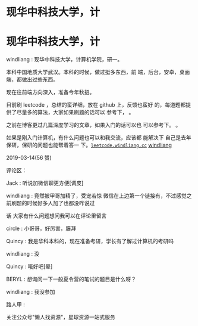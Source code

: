 # 现华中科技大学，计

# 现华中科技大学，计

windliang : 现华中科技大学，计算机学院，研一。

本科中国地质大学武汉。本科的时候，做过挺多东西，前 端，后台，安卓，桌面端，都做出过些东西。

现在往前端方向深入，准备今年秋招。

目前刷 leetcode ，总结的蛮详细，放在 github 上，反馈也蛮好 的，每道题都提供了尽量多的算法，大家如果刷题的话可以 参考下， 。

之前在博客更过几篇深度学习的文章，如果入门的话可以也 可以参考下。 。

如果是刚入门计算机，有什么问题也可以和我交流，应该都 能解决下 自己是去年保研，保研的问题也能帮着答一 下。[`leetcode.windliang.cc`](http://leetcode.windliang.cc/) [windliang](http://windliang.cc/)

2019-03-14(56 赞)

评论区：

Jack : 听说加微信聊更方便[调皮]

windliang : 竟然被甲哥加精了，受宠若惊 微信在上边第一个链接有，不过感觉之前刷题的时候好多人加了也都没咋说过

话 大家有什么问题想问我可以在评论里留言

circle : 小哥哥，好厉害，膜拜

Quincy : 我是华科本科的，现在准备考研，学长有了解过计算机的考研吗

windliang : 没

Quincy : 哦好吧[晕]

BERYL : 想询问一下一般夏令营的笔试的题目是什么呀？

windliang : 我没参加

路人甲 :

关注公众号"懒人找资源"，星球资源一站式服务